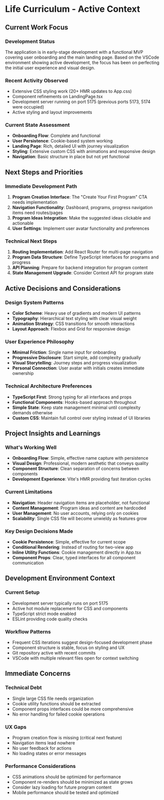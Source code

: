 # Life Curriculum - Active Context

## Current Work Focus

### Development Status
The application is in early-stage development with a functional MVP covering user onboarding and the main landing page. Based on the VSCode environment showing active development, the focus has been on perfecting the initial user experience and visual design.

### Recent Activity Observed
- Extensive CSS styling work (20+ HMR updates to App.css)
- Component refinements on LandingPage.tsx
- Development server running on port 5175 (previous ports 5173, 5174 were occupied)
- Active styling and layout improvements

### Current State Assessment
- **Onboarding Flow**: Complete and functional
- **User Persistence**: Cookie-based system working
- **Landing Page**: Rich, detailed UI with journey visualization
- **Styling**: Extensive custom CSS with animations and responsive design
- **Navigation**: Basic structure in place but not yet functional

## Next Steps and Priorities

### Immediate Development Path
1. **Program Creation Interface**: The "Create Your First Program" CTA needs implementation
2. **Navigation Functionality**: Dashboard, programs, progress navigation items need routes/pages
3. **Program Ideas Integration**: Make the suggested ideas clickable and actionable
4. **User Settings**: Implement user avatar functionality and preferences

### Technical Next Steps
1. **Routing Implementation**: Add React Router for multi-page navigation
2. **Program Data Structure**: Define TypeScript interfaces for programs and progress
3. **API Planning**: Prepare for backend integration for program content
4. **State Management Upgrade**: Consider Context API for program state

## Active Decisions and Considerations

### Design System Patterns
- **Color Scheme**: Heavy use of gradients and modern UI patterns
- **Typography**: Hierarchical text styling with clear visual weight
- **Animation Strategy**: CSS transitions for smooth interactions
- **Layout Approach**: Flexbox and Grid for responsive design

### User Experience Philosophy
- **Minimal Friction**: Single name input for onboarding
- **Progressive Disclosure**: Start simple, add complexity gradually
- **Visual Storytelling**: Journey steps and progress visualization
- **Personal Connection**: User avatar with initials creates immediate ownership

### Technical Architecture Preferences
- **TypeScript First**: Strong typing for all interfaces and props
- **Functional Components**: Hooks-based approach throughout
- **Simple State**: Keep state management minimal until complexity demands otherwise
- **Custom CSS**: Maintain full control over styling instead of UI libraries

## Project Insights and Learnings

### What's Working Well
- **Onboarding Flow**: Simple, effective name capture with persistence
- **Visual Design**: Professional, modern aesthetic that conveys quality
- **Component Structure**: Clean separation of concerns between components
- **Development Experience**: Vite's HMR providing fast iteration cycles

### Current Limitations
- **Navigation**: Header navigation items are placeholder, not functional
- **Content Management**: Program ideas and content are hardcoded
- **User Management**: No user accounts, relying only on cookies
- **Scalability**: Single CSS file will become unwieldy as features grow

### Key Design Decisions Made
- **Cookie Persistence**: Simple, effective for current scope
- **Conditional Rendering**: Instead of routing for two-view app
- **Inline Utility Functions**: Cookie management directly in App.tsx
- **Component Props**: Clear, typed interfaces for all component communication

## Development Environment Context

### Current Setup
- Development server typically runs on port 5175
- Active hot module replacement for CSS and components
- TypeScript strict mode enabled
- ESLint providing code quality checks

### Workflow Patterns
- Frequent CSS iterations suggest design-focused development phase
- Component structure is stable, focus on styling and UX
- Git repository active with recent commits
- VSCode with multiple relevant files open for context switching

## Immediate Concerns

### Technical Debt
- Single large CSS file needs organization
- Cookie utility functions should be extracted
- Component props interfaces could be more comprehensive
- No error handling for failed cookie operations

### UX Gaps
- Program creation flow is missing (critical next feature)
- Navigation items lead nowhere
- No user feedback for actions
- No loading states or error messages

### Performance Considerations
- CSS animations should be optimized for performance
- Component re-renders should be minimized as state grows
- Consider lazy loading for future program content
- Mobile performance should be tested and optimized
